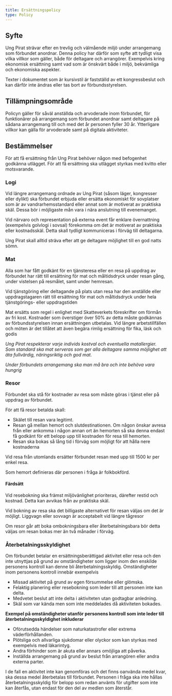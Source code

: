 ```yaml
---
title: Ersättningspolicy
type: Policy
---
```

## Syfte
Ung Pirat strävar efter en trevlig och välmående miljö under arrangemang som förbundet anordnar. Denna policy har därför som syfte att tydligt visa vilka villkor som gäller, både för deltagare och arrangörer. Exempelvis kring ekonomisk ersättning samt vad som är önskvärt både i miljö, bekvämliga och ekonomiska aspekter.

Texter i dokumentet som är kursivstil är fastställd av ett kongressbeslut och kan därför inte ändras eller tas bort av förbundsstyrelsen.

## Tillämpningsområde
Policyn gäller för såväl anställda och arvoderade inom förbundet, för funktionärer på arrangemang som förbundet anordnar samt deltagare på sådana arrangemang till och med det år personen fyller 30 år. Ytterligare villkor kan gälla för arvoderade samt på digitala aktiviteter.

## Bestämmelser
För att få ersättning från Ung Pirat behöver någon med befogenhet godkänna utlägget. För att få ersättning ska utlägget styrkas med kvitto eller motsvarande.

### Logi
Vid längre arrangemang ordnade av Ung Pirat (såsom läger, kongresser eller dylikt) ska förbundet erbjuda eller ersätta ekonomiskt för sovplatser som är av vandrarhemsstandard eller annat som är motiverat av praktiska skäl. Dessa bör i möjligaste mån vara i nära anslutning till evenemanget.

Vid närvaro och representation på externa event får enklare övernattning (exempelvis golvlogi i sovsal) förekomma om det är motiverat av praktiska eller kostnadsskäl. Detta skall tydligt
kommuniceras i förväg till deltagarna.

Ung Pirat skall alltid sträva efter att ge deltagare möjlighet till en god natts sömn.

### Mat
Alla som har fått godkänt för en tjänsteresa eller en resa på uppdrag av förbundet har rätt till ersättning för mat och måltidsdryck under resan gång, under vistelsen på resmålet, samt under hemresan.

Vid tjänstgöring eller deltagande på plats utan resa har den anställde eller uppdragstagaren rätt till ersättning för mat och måltidsdryck under hela tjänstgörings- eller uppdragstiden

Mat ersätts som regel i enlighet med Skatteverkets föreskrifter om förmån av fri kost. Kostnader som överstiger över 50% av detta måste godkännas av förbundsstyrelsen innan ersättningen utbetalas. Vid längre arbetstillfällen och möten är det tillåtet att även begära rimlig ersättning för fika, läsk och godis

_Ung Pirat respekterar varje individs kostval och eventuella matallergier. Som standard ska mat serveras som ger alla deltagare samma möjlighet att äta fullvärdig, näringsriktig och god mat._

_Under förbundets arrangemang ska man må bra och inte behöva vara hungrig_

### Resor
Förbundet ska stå för kostnader av resa som måste göras i tjänst eller på uppdrag av förbundet.

För att få resor betalda skall:
* Skälet till resan vara legitimt.
* Resan gå mellan hemort och slutdestinationen. Om någon önskar avresa från eller ankomma i någon annan ort än hemorten så ska denna endast få godkänt för ett belopp upp till kostnaden för resa till hemorten.
* Resan ska bokas så lång tid i förväg som möjligt för att hålla nere kostnaderna

Vid resa från utomlands ersätter förbundet resan med upp till 1500 kr per enkel resa.

Som hemort definieras där personen i fråga är folkbokförd.

#### Färdsätt
Vid resebokning ska främst miljövänlighet prioriteras, därefter restid och kostnad. Detta kan avvikas från av praktiska skäl.

Vid bokning av resa ska det billigaste alternativet för resan väljas om det är möjligt. Liggvagn eller sovvagn är acceptabelt vid längre tågresor

Om resor går att boka ombokningsbara eller återbetalningsbara bör detta väljas om resan bokas mer än två månader i förväg.

### Återbetalningsskyldighet
Om förbundet betalar en ersättningsberättigad aktivitet eller resa och den inte utnyttjas på grund av omständigheter som ligger inom den enskilde personens kontroll kan denne bli återbetalningsskyldig. Omständigheter inom personens kontroll innebär exempelvis
* Missad aktivitet på grund av egen försummelse eller glömska.
* Felaktig planering eller resebokning som leder till att personen inte kan delta.
* Medvetet beslut att inte delta i aktiviteten utan godtagbar anledning.
* Skäl som var kända men som inte meddelades då aktiviteten bokades.

**Exempel på omständigheter utanför personens kontroll som inte leder till återbetalningsskyldighet inkluderar**
  
* Oförutsedda händelser som naturkatastrofer eller extrema väderförhållanden.
* Plötsliga och allvarliga sjukdomar eller olyckor som kan styrkas med exempelvis med läkarintyg.
* Andra förhinder som är akuta eller annars omöjliga att påverka.
* Inställda arrangemang på grund av beslut från arrangören eller andra externa parter.

I de fall en aktivitet inte kan genomföras och det finns oanvända medel kvar, ska dessa medel återbetalas till förbundet. Personen i fråga ska inte hållas återbetalningsskyldig för belopp som redan använts för utgifter som inte kan återfås, utan endast för den del av medlen som återstår.